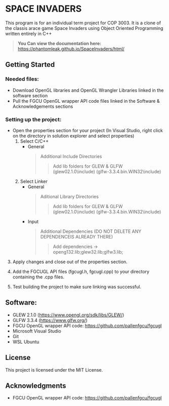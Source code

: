 # SPACE INVADERS

 This program is for an individual term project for COP 3003. 
 It is a clone of the classis arace game Space Invaders using Object Oriented Programming written entirely in C++
 >**You Can view the documentation here:** https://phantomleak.github.io/SpaceInvaders/html/

## Getting Started
### Needed files:
  - Download OpenGL libraries and OpenGL Wrangler Libraries linked in the software section
  - Pull the FGCU OpenGL wrapper API code files linked in the Software & Acknowledgements sections
 ### Setting up the project:
  - Open the properties section for your project (In Visual Studio, right click on the directory in solution explorer and select properties)
    1. Select C/C++
       - General 
         > Additional Include Directories
         >> Add lib folders for GLEW & GLFW (glew02.1.0\include) (glfw-3.3.4.bin.WIN32\include)
    2. Select Linker
        - General
          >  Aditional Library Directories
          >>  Add lib folders for GLEW & GLFW (glew02.1.0\include) (glfw-3.3.4.bin.WIN32\include)
        - Input 
          > Additional Dependencies (DO NOT DELETE ANY DEPENDENCEIS ALREADY THERE)
          >> Add dependencies -> openg132.lib;glew32.lib;glfw3.lib;
     
  3. Apply changes and close out of the properties section.
      
  4. Add the FGCUGL API files (fgcugl.h, fgcugl.cpp) to your directory containing the .cpp files.
  5. Test building the project to make sure linking was successful.

  
## Software:
  - GLEW 2.1.0 (https://www.opengl.org/sdk/libs/GLEW/)
  - GLFW 3.3.4 (https://www.glfw.org/)
  - FGCU OpenGL wrapper API code: https://github.com/pallenfgcu/fgcugl
  - Microsoft Visual Studio
  - Git
  - WSL Ubuntu

## License
This project is licensed under the MIT License.

## Acknowledgments
  - FGCU OpenGL wrapper API code: https://github.com/pallenfgcu/fgcugl
   
